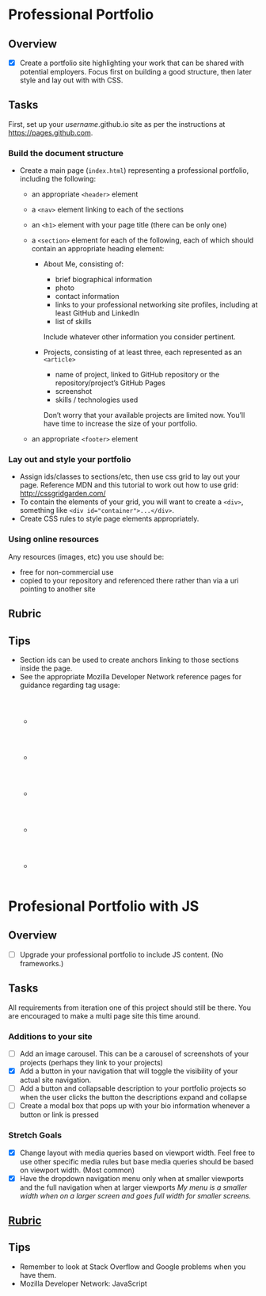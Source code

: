 # Professional Portfolio
## Overview
* [x] Create a portfolio site highlighting your work that can be shared with potential employers. Focus first on building a good structure, then later style and lay out with with CSS.

## Tasks
First, set up your _username_.github.io site as per the instructions at https://pages.github.com.

### Build the document structure
* Create a main page (`index.html`) representing a professional portfolio, including the following:

  * an appropriate `<header>` element
  * a `<nav>` element linking to each of the sections
  * an `<h1>` element with your page title (there can be only one)
  * a `<section>` element for each of the following, each of which should contain an appropriate heading element:
    * About Me, consisting of:
      * brief biographical information
      * photo
      * contact information
      * links to your professional networking site profiles, including at least GitHub and LinkedIn
      * list of skills

      Include whatever other information you consider pertinent.

    * Projects, consisting of at least three, each represented as an `<article>`
      * name of project, linked to GitHub repository or the repository/project’s GitHub Pages
      * screenshot
      * skills / technologies used

      Don’t worry that your available projects are limited now. You’ll have time to increase the size of your portfolio.

  * an appropriate `<footer>` element
### Lay out and style your portfolio
* Assign ids/classes to sections/etc, then use css grid to lay out your page. Reference MDN and this tutorial to work out how to use grid: http://cssgridgarden.com/
*  To contain the elements of your grid, you will want to create a `<div>`, something like `<div id="container">...</div>`.
* Create CSS rules to style page elements appropriately.
### Using online resources
Any resources (images, etc) you use should be:

* free for non-commercial use
* copied to your repository and referenced there rather than via a uri pointing to another site
## Rubric
## Tips
* Section ids can be used to create anchors linking to those sections inside the page.
* See the appropriate Mozilla Developer Network reference pages for guidance regarding tag usage:
  * <header>
  * <nav>
  * <section>
  * <article>
  * <footer>

# Profesional Portfolio with JS
## Overview
* [ ] Upgrade your professional portfolio to include JS content. (No frameworks.)

## Tasks
All requirements from iteration one of this project should still be there. You are encouraged to make a multi page site this time around.

### Additions to your site
* [ ] Add an image carousel. This can be a carousel of screenshots of your projects (perhaps they link to your projects)
* [x] Add a button in your navigation that will toggle the visibility of your actual site navigation.
* [ ] Add a button and collapsable description to your portfolio projects so when the user clicks the button the descriptions expand and collapse
* [ ] Create a modal box that pops up with your bio information whenever a button or link is pressed
### Stretch Goals
* [x] Change layout with media queries based on viewport width. Feel free to use other specific media rules but base media queries should be based on viewport width. (Most common)
* [x] Have the dropdown navigation menu only when at smaller viewports and the full navigation when at larger viewports _My menu is a smaller width when on a larger screen and_
_goes full width for smaller screens._

## [Rubric](https://wecancodeit.github.io/java-exercises/js-professional-portfolio/rubric.html)
## Tips
  * Remember to look at Stack Overflow and Google problems when you have them.
  * Mozilla Developer Network: JavaScript
